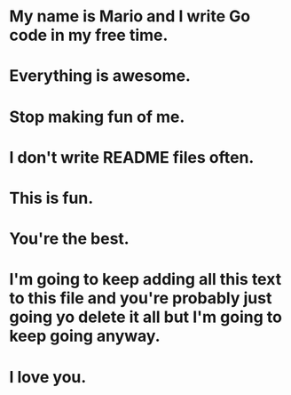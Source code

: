 # My name is Mario and I write Go code in my free time.

# Everything is awesome.

# Stop making fun of me.

# I don't write README files often.

# This is fun.

# You're the best.

# I'm going to keep adding all this text to this file and you're probably just going yo delete it all but I'm going to keep going anyway.

# I love you.

